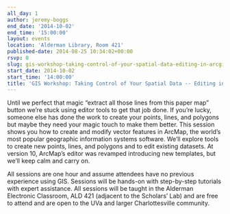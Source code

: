 ```yaml
---
all_day: 1
author: jeremy-boggs
end_date: '2014-10-02'
end_time: '15:00:00'
layout: events
location: 'Alderman Library, Room 421'
published-date: 2014-08-25 10:34:02+00:00
rsvp: 0
slug: gis-workshop-taking-control-of-your-spatial-data-editing-in-arcgis
start_date: 2014-10-02
start_time: '14:00:00'
title: 'GIS Workshop: Taking Control of Your Spatial Data -- Editing in ArcGIS'
---
```


Until we perfect that magic “extract all those lines from this paper map” button we’re stuck using editor tools to get that job done. If you’re lucky, someone else has done the work to create your points, lines, and polygons but maybe they need your magic touch to make them better. This session shows you how to create and modify vector features in ArcMap, the world’s most popular geographic information systems software. We’ll explore tools to create new points, lines, and polygons and to edit existing datasets. At version 10, ArcMap’s editor was revamped introducing new templates, but we’ll keep calm and carry on.

All sessions are one hour and assume attendees have no previous experience using GIS. Sessions will be hands-on with step-by-step tutorials with expert assistance. All sessions will be taught in the Alderman Electronic Classroom, ALD 421 (adjacent to the Scholars’ Lab) and are free to attend and are open to the UVa and larger Charlottesville community.
